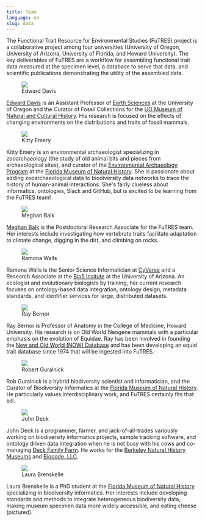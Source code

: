 ```yaml
---
title: Team
language: en
slug: data
---
```


The Functional Trait Resource for Environmental Studies (FuTRES) project is a collaborative project among four universities (University of Oregon, University of Arizona, University of Florida, and Howard University). The key deliverables of FuTRES are a workflow for assembling functional trait data measured at the specimen level, a database to serve that data, and scientific publications demonstrating the utility of the assembled data.


<p><figure><img src="/media/ed.jpg"/><figcaption>Edward Davis</figcaption></figure>
<a href="https://blogs.uoregon.edu/vertpaleo/">Edward Davis</a> is an Assistant Professor of <a href="https://earthsciences.uoregon.edu/">Earth Sciences</a> at the University of Oregon and the Curator of Fossil Collections for the <a href="https://natural-history.uoregon.edu/">UO Museum of Natural and Cultural History</a>. His research is focused on the effects of changing environments on the distributions and traits of fossil mammals.
</p>
<p><figure><img src="/media/kitty150.jpg"/><figcaption>Kitty Emery</figcaption></figure>
Kitty Emery is an environmental archaeologist specializing in zooarchaeology (the study of old animal bits and pieces from archaeological sites), and curator of the <a href="https://www.floridamuseum.ufl.edu/envarch/">Environmental Archaeology Program</a> at the <a href="https://www.floridamuseum.ufl.edu/">Florida Museum of Natural History</a>. She is passionate about adding zooarchaeological data to biodiversity data networks to trace the history of human-animal interactions. She's fairly clueless about informatics, ontologies, Slack and GitHub, but is excited to be learning from the FuTRES team!
</p>
<p><figure><img src="/media/mabalk.png"/><figcaption>Meghan Balk</figcaption></figure>
<a href="https://sites.google.com/view/megbalk">Meghan Balk</a> is the Postdoctoral Research Associate for the FuTRES team. Her interests include investigating how vertebrate traits facilitate adaptation to climate change, digging in the dirt, and climbing on rocks. 
</p>
<p><figure><img src="/media/Walls_gnu.jpg"/><figcaption>Ramona Walls</figcaption></figure>
Ramona Walls is the Senior Science Informatician at <a href="https://www.cyverse.org/">CyVerse</a> and a Research Associate at the <a href="http://www.bio5.org/">Bio5 Insitute</a> at the University of Arizona. An ecologist and evolutionary biologists by training, her current research focuses on ontology-based data integration, ontology design, metadata standards, and identifier services for large, distributed datasets.
</p>
<p><figure><img src="/media/ray150.jpg"/><figcaption>Ray Bernor</figcaption></figure>
Ray Bernor is Professor of Anatomy in the College of Medicine, Howard University.  His research is on Old World Neogene mammals with a particular emphasis on the evolution of Equidae.  Ray has been involved in founding the <a href="http://www.helsinki.fi/science/now/">New and Old World (NOW) Database</a> and has been developing an equid trait database since 1974 that will be ingested into FuTRES.
</p>
<p><figure><img src="/media/rob150.jpg"/><figcaption>Robert Guralnick</figcaption></figure>
Rob Guralnick is a hybrid biodiversity scientist and informatician, and the Curator of Biodiversity Informatics at the <a href="https://www.floridamuseum.ufl.edu/">Florida Museum of Natural History</a>.  He particularly values interdisciplinary work, and FuTRES certainly fits that bill.
</p>
<p><figure><img src="/media/Deck_Moorea_2019.jpg"/><figcaption>John Deck</figcaption></figure>
John Deck is a programmer, farmer, and jack-of-all-trades variously working on biodiversity informatics projects, sample tracking software, and ontology driven data integration when he is not busy with his cows and co-managing <a href="https://deckfamilyfarm.com">Deck Family Farm</a>.  He works for the <a href="https://bnhm.berkeley.edu">Berkeley Natural History Museums</a> and <a href="https://biocodellc.com">Biocode, LLC</a>.
</p>
<p><figure><img src="/media/Laura1501.jpg"/><figcaption>Laura Brenskelle</figure>
Laura Brenskelle is a PhD student at the <a href="https://www.floridamuseum.ufl.edu">Florida Museum of Natural History</a> specializing in biodiversity informatics. Her interests include developing standards and methods to integrate heterogeneous biodiversity data, making museum specimen data more widely accessible, and eating cheese (pictured).
</p>
